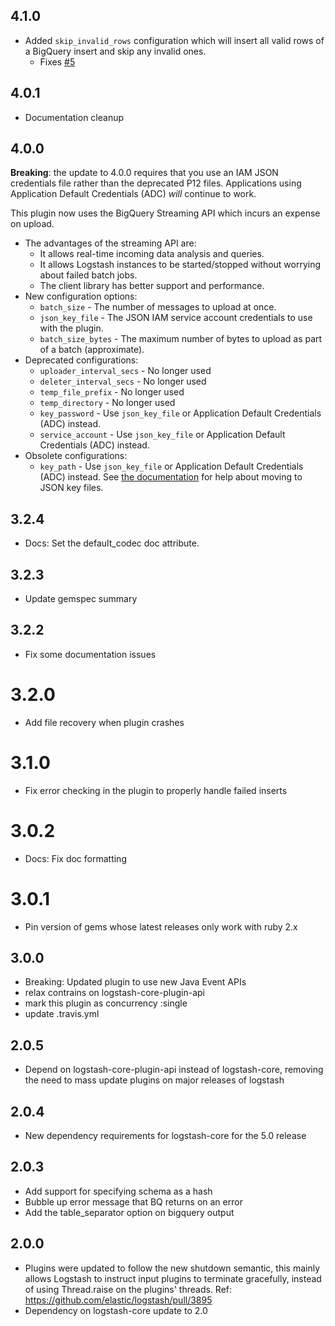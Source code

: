 ## 4.1.0
 - Added `skip_invalid_rows` configuration which will insert all valid rows of a BigQuery insert
   and skip any invalid ones.
    - Fixes [#5](https://github.com/logstash-plugins/logstash-output-google_bigquery/issues/5)

## 4.0.1
 - Documentation cleanup

## 4.0.0

**Breaking**: the update to 4.0.0 requires that you use an IAM JSON credentials file
rather than the deprecated P12 files.
Applications using Application Default Credentials (ADC) _will_ continue to work.

This plugin now uses the BigQuery Streaming API which incurs an expense on upload.

 - The advantages of the streaming API are:
    - It allows real-time incoming data analysis and queries.
    - It allows Logstash instances to be started/stopped without worrying about failed batch jobs.
    - The client library has better support and performance.
 - New configuration options:
    - `batch_size` - The number of messages to upload at once.
    - `json_key_file` - The JSON IAM service account credentials to use with the plugin.
    - `batch_size_bytes` - The maximum number of bytes to upload as part of a batch (approximate).
 - Deprecated configurations:
    - `uploader_interval_secs` - No longer used
    - `deleter_interval_secs` - No longer used
    - `temp_file_prefix` - No longer used
    - `temp_directory` - No longer used
    - `key_password` - Use `json_key_file` or Application Default Credentials (ADC) instead.
    - `service_account` - Use `json_key_file` or Application Default Credentials (ADC) instead.
 - Obsolete configurations:
    - `key_path` - Use `json_key_file` or Application Default Credentials (ADC) instead.
      See [the documentation](https://www.elastic.co/guide/en/logstash/current/plugins-outputs-google_bigquery.html#plugins-outputs-google_bigquery-key_path)
      for help about moving to JSON key files.

## 3.2.4
  - Docs: Set the default_codec doc attribute.

## 3.2.3
  - Update gemspec summary

## 3.2.2
  - Fix some documentation issues

# 3.2.0
  - Add file recovery when plugin crashes

# 3.1.0
  - Fix error checking in the plugin to properly handle failed inserts

# 3.0.2
  - Docs: Fix doc formatting

# 3.0.1
  - Pin version of gems whose latest releases only work with ruby 2.x

## 3.0.0
  - Breaking: Updated plugin to use new Java Event APIs
  - relax contrains on logstash-core-plugin-api
  - mark this plugin as concurrency :single
  - update .travis.yml

## 2.0.5
  - Depend on logstash-core-plugin-api instead of logstash-core, removing the need to mass update plugins on major releases of logstash

## 2.0.4
  - New dependency requirements for logstash-core for the 5.0 release

## 2.0.3
 - Add support for specifying schema as a hash
 - Bubble up error message that BQ returns on an error
 - Add the table_separator option on bigquery output

## 2.0.0
 - Plugins were updated to follow the new shutdown semantic, this mainly allows Logstash to instruct input plugins to terminate gracefully, 
   instead of using Thread.raise on the plugins' threads. Ref: https://github.com/elastic/logstash/pull/3895
 - Dependency on logstash-core update to 2.0

